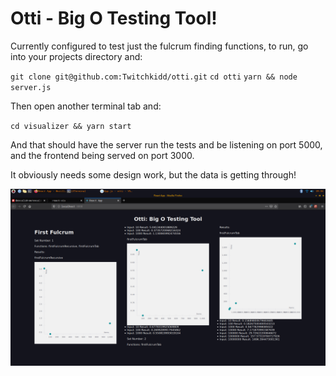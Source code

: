 # Otti - Big O Testing Tool!

Currently configured to test just the fulcrum finding functions, to run, go into your projects directory and:

`git clone git@github.com:Twitchkidd/otti.git`
`cd otti`
`yarn && node server.js`

Then open another terminal tab and:

`cd visualizer && yarn start`

And that should have the server run the tests and be listening on port 5000, and the frontend being served on port 3000.

It obviously needs some design work, but the data is getting through!

![Screenshot of the visualizer](https://github.com/Twitchkidd/otti/blob/main/visualizer/screenshot2021-10-26.png)
